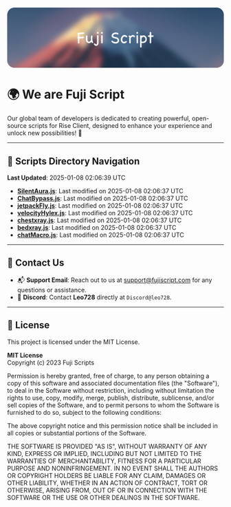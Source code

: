 ![Banner](.github/b.webp)

# 🌍 **We are Fuji Script**

Our global team of developers is dedicated to creating powerful, open-source scripts for Rise Client, designed to enhance your experience and unlock new possibilities! 🌟

---
<!-- SCRIPTS_NAVIGATION_START -->
## 📂 **Scripts Directory Navigation**

**Last Updated**: 2025-01-08 02:06:39 UTC

- **[SilentAura.js](scripts/SilentAura.js)**: Last modified on 2025-01-08 02:06:37 UTC
- **[ChatBypass.js](scripts/ChatBypass.js)**: Last modified on 2025-01-08 02:06:37 UTC
- **[jetpackFly.js](scripts/jetpackFly.js)**: Last modified on 2025-01-08 02:06:37 UTC
- **[velocityHylex.js](scripts/velocityHylex.js)**: Last modified on 2025-01-08 02:06:37 UTC
- **[chestxray.js](scripts/chestxray.js)**: Last modified on 2025-01-08 02:06:37 UTC
- **[bedxray.js](scripts/bedxray.js)**: Last modified on 2025-01-08 02:06:37 UTC
- **[chatMacro.js](scripts/chatMacro.js)**: Last modified on 2025-01-08 02:06:37 UTC

<!-- SCRIPTS_NAVIGATION_END -->

---

## 💬 **Contact Us**  
- 📬 **Support Email**: Reach out to us at [support@fujiscript.com](mailto:support@fujiscript.com) for any questions or assistance.  
- 💬 **Discord**: Contact **Leo728** directly at `Discord@leo728`.

---

## 📜 **License**

This project is licensed under the MIT License.  

**MIT License**  
Copyright (c) 2023 Fuji Scripts  

Permission is hereby granted, free of charge, to any person obtaining a copy of this software and associated documentation files (the "Software"), to deal in the Software without restriction, including without limitation the rights to use, copy, modify, merge, publish, distribute, sublicense, and/or sell copies of the Software, and to permit persons to whom the Software is furnished to do so, subject to the following conditions:  

The above copyright notice and this permission notice shall be included in all copies or substantial portions of the Software.  

THE SOFTWARE IS PROVIDED "AS IS", WITHOUT WARRANTY OF ANY KIND, EXPRESS OR IMPLIED, INCLUDING BUT NOT LIMITED TO THE WARRANTIES OF MERCHANTABILITY, FITNESS FOR A PARTICULAR PURPOSE AND NONINFRINGEMENT. IN NO EVENT SHALL THE AUTHORS OR COPYRIGHT HOLDERS BE LIABLE FOR ANY CLAIM, DAMAGES OR OTHER LIABILITY, WHETHER IN AN ACTION OF CONTRACT, TORT OR OTHERWISE, ARISING FROM, OUT OF OR IN CONNECTION WITH THE SOFTWARE OR THE USE OR OTHER DEALINGS IN THE SOFTWARE.  
